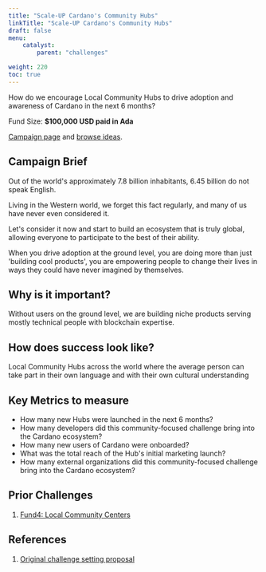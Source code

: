 ```yaml
---
title: "Scale-UP Cardano's Community Hubs"
linkTitle: "Scale-UP Cardano's Community Hubs"
draft: false
menu:
    catalyst:
        parent: "challenges"

weight: 220
toc: true
---
```

How do we encourage Local Community Hubs to drive adoption and awareness of Cardano in the next 6 months?

Fund Size: **$100,000 USD paid in Ada**

[Campaign page](https://cardano.ideascale.com/a/campaign-home/26118) and [browse ideas](https://cardano.ideascale.com/a/ideas/top/campaign-filter/byids/campaigns/26118/stage/unspecified).

## Campaign Brief

Out of the world's approximately 7.8 billion inhabitants, 6.45 billion do not speak English.

Living in the Western world, we forget this fact regularly, and many of us have never even considered it.

Let's consider it now and start to build an ecosystem that is truly global, allowing everyone to participate to the best of their ability.

When you drive adoption at the ground level, you are doing more than just 'building cool products', you are empowering people to change their lives in ways they could have never imagined by themselves.

## Why is it important?

Without users on the ground level, we are building niche products serving mostly technical people with blockchain expertise.

## How does success look like?

Local Community Hubs across the world where the average person can take part in their own language and with their own cultural understanding

## Key Metrics to measure

- How many new Hubs were launched in the next 6 months?
- How many developers did this community-focused challenge bring into the Cardano ecosystem?
- How many new users of Cardano were onboarded?
- What was the total reach of the Hub's initial marketing launch?
- How many external organizations did this community-focused challenge bring into the Cardano ecosystem?

## Prior Challenges

1. [Fund4: Local Community Centers](https://cardano.ideascale.com/a/campaign-home/25873)

## References

1. [Original challenge setting proposal](https://cardano.ideascale.com/a/dtd/Scale-UP-Cardano-s-Community-Hubs/352534-48088)